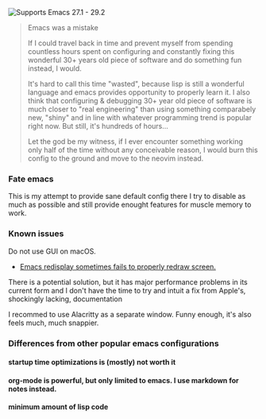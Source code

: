 ![Supports Emacs 27.1 - 29.2](https://img.shields.io/badge/Supports-Emacs_27.1--29.2-blueviolet.svg?style=flat-square&logo=GNU%20Emacs&logoColor=white) 
 
> Emacs was a mistake
> 
> If I could travel back in time and prevent myself from spending countless hours spent on configuring and constantly fixing this wonderful 30+ years old piece of software and do something fun instead, I would. 
> 
> It's hard to call this time "wasted", because lisp is still a wonderful language and emacs provides opportunity to properly learn it. I also think that configuring & debugging 30+ year old piece of software is much closer to "real engineering" than using something comparabely new, "shiny" and in line with whatever programming trend is popular right now. But still, it's hundreds of hours...
> 
> Let the god be my witness, if I ever encounter something working only half of the time without any conceivable reason, I would burn this config to the ground and move to the neovim instead.

### Fate emacs

This is my attempt to provide sane default config there I try to disable as much as possible and still provide enought features for muscle memory to work.

### Known issues

Do not use GUI on macOS.

- [Emacs redisplay sometimes fails to properly redraw screen.](https://debbugs.gnu.org/cgi/bugreport.cgi?bug=32932)

There is a potential solution, but it has major performance problems in its current form and I don't have the time to try and intuit a fix from Apple's, shockingly lacking, documentation

I recommed to use Alacritty as a separate window. Funny enough, it's also feels much, much snappier.

### Differences from other popular emacs configurations

#### startup time optimizations is (mostly) not worth it
#### org-mode is powerful, but only limited to emacs. I use markdown for notes instead.
#### minimum amount of lisp code


